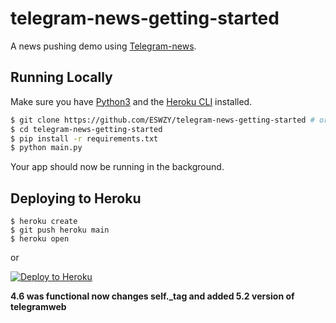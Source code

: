# telegram-news-getting-started

A news pushing demo using [Telegram-news](https://github.com/ESWZY/telegram-news).

## Running Locally

Make sure you have [Python3](https://www.python.org/) and the [Heroku CLI](https://cli.heroku.com/) installed.

```sh
$ git clone https://github.com/ESWZY/telegram-news-getting-started # or clone your own fork
$ cd telegram-news-getting-started
$ pip install -r requirements.txt
$ python main.py
```

Your app should now be running in the background.

## Deploying to Heroku

```
$ heroku create
$ git push heroku main
$ heroku open
```
or

[![Deploy to Heroku](https://www.herokucdn.com/deploy/button.png)](https://heroku.com/deploy)


**4.6 was functional now changes self._tag and added 5.2  version of telegramweb**
 
